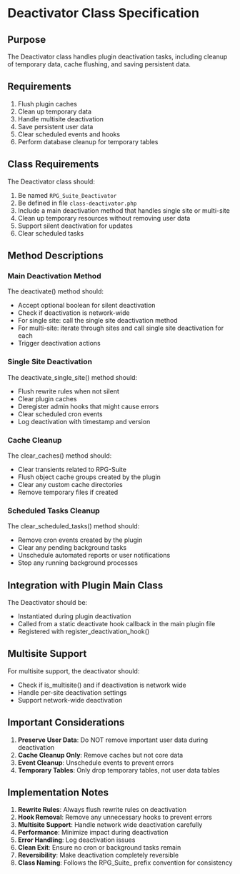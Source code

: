 # Deactivator Class Specification

## Purpose
The Deactivator class handles plugin deactivation tasks, including cleanup of temporary data, cache flushing, and saving persistent data.

## Requirements
1. Flush plugin caches
2. Clean up temporary data
3. Handle multisite deactivation
4. Save persistent user data
5. Clear scheduled events and hooks
6. Perform database cleanup for temporary tables

## Class Requirements

The Deactivator class should:

1. Be named `RPG_Suite_Deactivator`
2. Be defined in file `class-deactivator.php`
3. Include a main deactivation method that handles single site or multi-site
4. Clean up temporary resources without removing user data
5. Support silent deactivation for updates
6. Clear scheduled tasks

## Method Descriptions

### Main Deactivation Method

The deactivate() method should:
- Accept optional boolean for silent deactivation
- Check if deactivation is network-wide
- For single site: call the single site deactivation method
- For multi-site: iterate through sites and call single site deactivation for each
- Trigger deactivation actions

### Single Site Deactivation

The deactivate_single_site() method should:
- Flush rewrite rules when not silent
- Clear plugin caches
- Deregister admin hooks that might cause errors
- Clear scheduled cron events
- Log deactivation with timestamp and version

### Cache Cleanup

The clear_caches() method should:
- Clear transients related to RPG-Suite
- Flush object cache groups created by the plugin
- Clear any custom cache directories
- Remove temporary files if created

### Scheduled Tasks Cleanup

The clear_scheduled_tasks() method should:
- Remove cron events created by the plugin
- Clear any pending background tasks
- Unschedule automated reports or user notifications
- Stop any running background processes

## Integration with Plugin Main Class

The Deactivator should be:
- Instantiated during plugin deactivation
- Called from a static deactivate hook callback in the main plugin file
- Registered with register_deactivation_hook()

## Multisite Support

For multisite support, the deactivator should:
- Check if is_multisite() and if deactivation is network wide
- Handle per-site deactivation settings
- Support network-wide deactivation

## Important Considerations

1. **Preserve User Data**: Do NOT remove important user data during deactivation
2. **Cache Cleanup Only**: Remove caches but not core data
3. **Event Cleanup**: Unschedule events to prevent errors
4. **Temporary Tables**: Only drop temporary tables, not user data tables

## Implementation Notes

1. **Rewrite Rules**: Always flush rewrite rules on deactivation 
2. **Hook Removal**: Remove any unnecessary hooks to prevent errors
3. **Multisite Support**: Handle network wide deactivation carefully
4. **Performance**: Minimize impact during deactivation
5. **Error Handling**: Log deactivation issues
6. **Clean Exit**: Ensure no cron or background tasks remain
7. **Reversibility**: Make deactivation completely reversible
8. **Class Naming**: Follows the RPG_Suite_ prefix convention for consistency